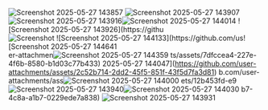 ![Screenshot 2025-05-27 143857](https://github.com/user-attachments/assets/112a8837-ce6a-4a27-80a8-9403ec54c34a)
![Screenshot 2025-05-27 143907](https://github.com/user-attachments/assets/4c48e4a3-8a8c-4ecc-9840-7f0b34233910)
![Screenshot 2025-05-27 143916](https://github.com/user-attachments/assets/c90004de-9383-4fea-9974-d64e560158b4)![Screenshot 2025-05-27 144014](https://github.com/user-attachments/assets/7430ef25-e4dd-494e-9b24-43e7b3547dcc)
![Screenshot 2025-05-27 143926](https://githu![Screenshot ![Screenshot 2025-05-27 144133](https://github.com/us![Screenshot 2025-05-27 144641](https://github.com/user-attachments/assets/2458dde8-3a97-406d-8a90-382122d84dbf)
er-attachmen![Screenshot 2025-05-27 144359](https://github.com/user-attachments/assets/1ef71970-749a-49a2-88b4-3fb6ff524cc4)
ts/assets/7dfccea4-227e-4f6b-8580-b1d03c77b433)
2025-05-27 144047](https://github.com/user-attachments/assets/2c52b714-2dd2-45f5-851f-43f5d7fa3d81)
b.com/user-attachments/ass![Screenshot 2025-05-27 144000](https://github.com/user-attachments/assets/74aba684-95b0-4071-9596-cfe5f9c6a55c)
ets/12b453fd-e9![Screenshot 2025-05-27 143940](https://github.com/user-attachments/assets/df3b9a38-b346-4988-beb2-f43c4679b4bf)![Screenshot 2025-05-27 144030](https://github.com/user-attachments/assets/2794d508-926e-4761-8e84-c7260536c342)
b7-4c8a-a1b7-0229ede7a838)
![Screenshot 2025-05-27 143931](https://github.com/user-attachments/assets/6d6a1b55-0f4e-4eda-9ab0-abc73192c3fa)
